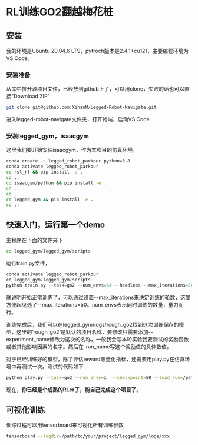 # RL训练GO2翻越梅花桩

## 安装

我的环境是Ubuntu 20.04.6 LTS，pytroch版本是2.4.1+cu121，主要编程环境为VS Code。

### 安装准备

从库中拉开源项目文件，已经放到github上了，可以用clone，失败的话也可以直接"Download ZIP"

```sh
git clone git@github.com:XihanM/Legged-Robot-Navigate.git
```

进入legged-robot-navigate文件夹，打开终端，启动VS Code

### 安装legged_gym，isaacgym

这里我们要开始安装isaacgym，作为本项目的仿真环境。

```sh
conda create -n legged_robot_parkour python=3.8
conda activate legged_robot_parkour
cd rsl_rl && pip install -e .
cd .. 
cd isaacgym/python && pip install -e .
cd .. 
cd ..
cd legged_gym && pip install -e .
cd ..
```

## 快速入门，运行第一个demo

主程序在下面的文件夹下

```sh
cd legged_gym/legged_gym/scripts
```

运行train.py文件，

```python
conda activate legged_robot_parkour
cd legged_gym/legged_gym/scripts
python train.py --task=go2 --num_envs=64 --headless --max_iterations=50
```

就说明开始正常训练了，可以通过设置--max_iterations来决定训练的轮数，这里方便起见选了--max_iterations=50。num_envs表示同时训练的数量，量力而行。

训练完成后，我们可以在legged_gym/logs/rough_go2找到这次训练保存的模型，这里的‘rough_go2’是默认的项目名称，要修改只需要添加--experiment_name修改为这次的名称，一般我会写本轮实验我要测试的奖励函数或者其他影响因素的名字。然后在-run_name写这个奖励值的具体数值。

对于已经训练好的模型，除了评估reward等量化指标，还需要用play.py在仿真环境中再测试一次。测试的代码如下

```sh
python play.py --task=go2 --num_envs=1  --checkpoint=50 --load_run=/path/to/your/project/legged_gym/logs/rough_go2/yourtime
```

现在，**你已经是个成熟的RLer了，能自己完成这个项目了**。

## 可视化训练

训练过程可以用tensorboard来可视化所有训练参数

```sh
tensorboard --logdir=/path/to/your/project/legged_gym/logs/xxx
```